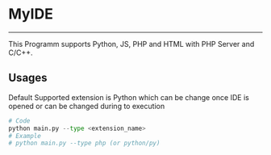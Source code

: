# MyIDE
__________________________________________
This Programm supports Python, JS, PHP and HTML with PHP Server and C/C++.
## Usages
Default Supported extension is Python which can be change once IDE is opened or can be changed during to execution
````python
# Code
python main.py --type <extension_name>
# Example
# python main.py --type php (or python/py)
````